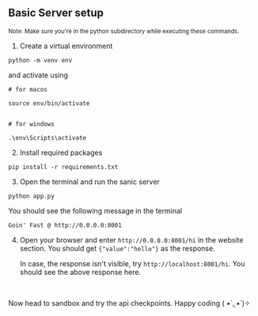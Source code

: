 ## Basic Server setup

<small> Note: Make sure you're in the python subdirectory while executing these commands. </small>

1. Create a virtual environment

```
python -m venv env
```

and activate using

```
# for macos

source env/bin/activate


# for windows

.\env\Scripts\activate
```

2. Install required packages

```
pip install -r requirements.txt
```

3. Open the terminal and run the sanic server

```
python app.py
```

You should see the following message in the terminal

```
Goin' Fast @ http://0.0.0.0:8001
```

4. Open your browser and enter `http://0.0.0.0:8001/hi` in the website section.
   You should get `{"value":"hello"}` as the response.

   In case, the response isn't visible, try `http://localhost:8001/hi`. You should see the above response here.

<br>

Now head to sandbox and try the api checkpoints. Happy coding ( •̀ .̫ •́ )✧
